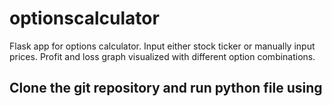 # optionscalculator
Flask app for options calculator. Input either stock ticker or manually input prices. Profit and loss graph visualized with different option combinations. 

Clone the git repository and run python file using
-----
